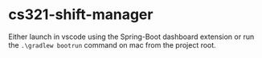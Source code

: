 # cs321-shift-manager

Either launch in vscode using the Spring-Boot dashboard extension or run the `.\gradlew bootrun` command on mac from the project root.